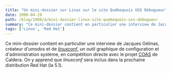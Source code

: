 ```yaml
---
title: "Un mini-dossier sur Linux sur le site Québequois USS Débogueur"
date: 1998-04-19
path: /blog/1998/4/mini-dossier-linux-site-quebequois-uss-debogueur
summary: "Ce mini-dossier contient en particulier une interview de Jacques Gélinas, créateur d'umsdos et de linuxconf, un outil graphique de configuration et d'administration système, en compétition directe avec le projet COAS de Caldera."
tags: ['Linux', 'Red Hat']
---
```


<P>
Ce mini-dossier contient en particulier une interview de Jacques
Gélinas, créateur d'<EM>umsdos</EM> et de <A HREF="http://www.solucorp.qc.ca/linuxconf/"><EM>linuxconf</EM></A>, un
outil graphique de configuration et d'administration système, en
compétition directe avec le projet <A HREF="http://www.coas.org/">COAS</A>
de Caldera.  On y apprend que <EM>linuxconf</EM> sera inclus dans la
prochaine distribution Red Hat (la 5.1).
</P>


